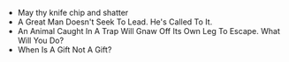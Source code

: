 - May thy knife chip and shatter 
- A Great Man Doesn't Seek To Lead. He's Called To It. 
- An Animal Caught In A Trap Will Gnaw Off Its Own Leg To Escape. What Will You Do? 
- When Is A Gift Not A Gift?
